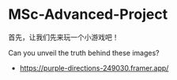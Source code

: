 # MSc-Advanced-Project

首先，让我们先来玩一个小游戏吧！

Can you unveil the truth behind these images?

- https://purple-directions-249030.framer.app/

